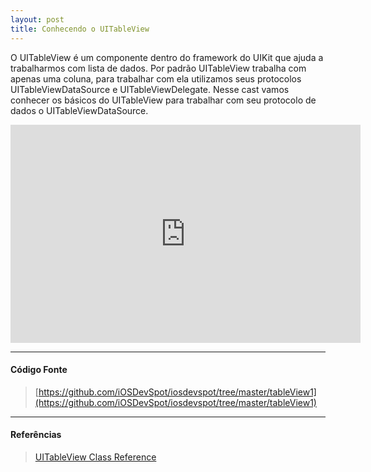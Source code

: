 ```yaml
---
layout: post
title: Conhecendo o UITableView
---
```


O UITableView é um componente dentro do framework do UIKit que ajuda a trabalharmos com lista de dados. Por padrão UITableView trabalha com apenas uma coluna, para trabalhar com ela utilizamos seus protocolos UITableViewDataSource e UITableViewDelegate. Nesse cast vamos conhecer os básicos do UITableView para trabalhar com seu protocolo de dados o UITableViewDataSource.

<div class="videoWrapper">
 <iframe src="http://player.vimeo.com/video/54422270" width="560" height="349" frameborder="0" webkitAllowFullScreen mozallowfullscreen allowFullScreen></iframe>
</div>

---

#### Código Fonte

> [https://github.com/iOSDevSpot/iosdevspot/tree/master/tableView1](https://github.com/iOSDevSpot/iosdevspot/tree/master/tableView1)

---

#### Referências


> [UITableView Class Reference](http://developer.apple.com/library/ios/#documentation/uikit/reference/UITableView_Class/Reference/Reference.html)

